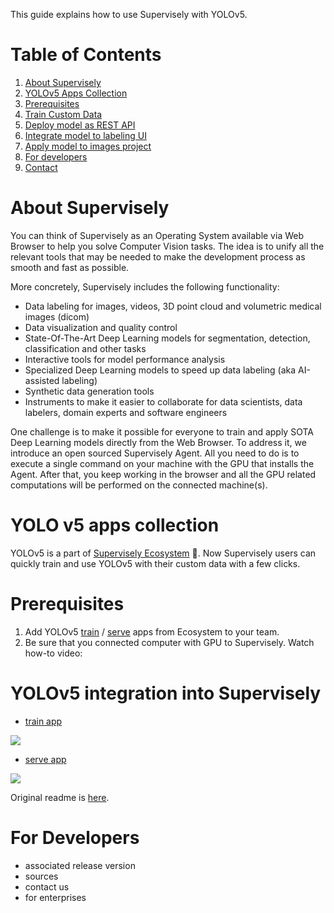 This guide explains how to use Supervisely with YOLOv5.

# Table of Contents

1. [About Supervisely](#About-Supervisely)
2. [YOLOv5 Apps Collection](#YOLOv5-Apps-Collection) 
3. [Prerequisites](#Prerequisites)
4. [Train Custom Data](#Installation)
5. [Deploy model as REST API](#Documentation)
6. [Integrate model to labeling UI](#Example-images)
7. [Apply model to images project](#Eecent-changes)
8. [For developers](#For-developers)
9. [Contact](#Contact)

# About Supervisely

You can think of Supervisely as an Operating System available via Web Browser to help you solve Computer Vision tasks. The idea is to unify all the relevant tools that may be needed to make the development process as smooth and fast as possible. 

More concretely, Supervisely includes the following functionality:
 - Data labeling for images, videos, 3D point cloud and volumetric medical images (dicom)
 - Data visualization and quality control
 - State-Of-The-Art Deep Learning models for segmentation, detection, classification and other tasks
 - Interactive tools for model performance analysis
 - Specialized Deep Learning models to speed up data labeling (aka AI-assisted labeling)
 - Synthetic data generation tools
 - Instruments to make it easier to collaborate for data scientists, data labelers, domain experts and software engineers

One challenge is to make it possible for everyone to train and apply SOTA Deep Learning models directly from the Web Browser. To address it, we introduce an open sourced Supervisely Agent. All you need to do is to execute a single command on your machine with the GPU that installs the Agent. After that, you keep working in the browser and all the GPU related computations will be performed on the connected machine(s).

# YOLO v5 apps collection

YOLOv5 is a part of [Supervisely Ecosystem](https://ecosystem.supervise.ly/) 🎉. Now Supervisely users can quickly train and use YOLOv5 with their custom data with a few clicks.

# Prerequisites

1. Add YOLOv5 [train](https://ecosystem.supervise.ly/apps/supervisely-ecosystem%252Fyolov5%252Fsupervisely%252Ftrain) / [serve](https://ecosystem.supervise.ly/apps/supervisely-ecosystem%252Fyolov5%252Fsupervisely%252Fserve) apps from Ecosystem to your team.
2. Be sure that you connected computer with GPU to Supervisely. Watch how-to video:

# YOLOv5 integration into Supervisely

- [train app](./supervisely/train/README.md)

<img src="https://i.imgur.com/YwSq29o.png"/>

- [serve app](./supervisely/serve/README.md)

<img src="https://i.imgur.com/1qXIdqs.png"/>

Original readme is [here](./README-original.md).


# For Developers
- associated release version
- sources
- contact us
- for enterprises